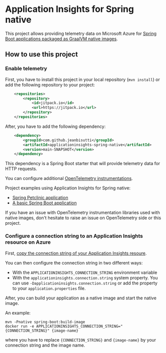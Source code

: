 # Application Insights for Spring native

This project allows providing telemetry data on Microsoft Azure for [Spring Boot applications packaged as GraalVM native images](https://docs.spring.io/spring-boot/docs/current/reference/html/native-image.html).

## How to use this project

### Enable telemetry

First, you have to install this project in your local repository (`mvn install`) or add the following repository to your project:

```xml
    <repositories>
        <repository>
            <id>jitpack.io</id>
            <url>https://jitpack.io</url>
        </repository>
    </repositories>
```

After, you have to add the following dependency:

```xml
    <dependency>
        <groupId>com.github.jeanbisutti</groupId>
        <artifactId>applicationinsights-spring-native</artifactId>
        <version>main-SNAPSHOT</version>
    </dependency>
```

This dependency is a Spring Boot starter that will provide telemetry data for HTTP requests.

You can configure additional [OpenTelemetry instrumentations](https://github.com/open-telemetry/opentelemetry-java-instrumentation/blob/main/docs/supported-libraries.md#libraries--frameworks).

Project examples using Application Insights for Spring native:
* [Spring Petclinic application](https://github.com/jeanbisutti/spring-petclinic/blob/native-ai/readme.md)
* [A basic Spring Boot application](https://github.com/jeanbisutti/spring-native-image-aot-inst-poc/tree/master/otel-programmatic-instrumentation)

If you have an issue with OpenTelemetry instrumentation libraries used with native images, don't hesitate to raise an issue on OpenTelemetry side or this project.

### Configure a connection string to an Application Insights resource on Azure

First, [copy the connection string of your Application Insights resoure](https://learn.microsoft.com/en-us/azure/azure-monitor/app/java-standalone-config#connection-string).

You can then configure the connection string in two different ways:
* With the `APPLICATIONINSIGHTS_CONNECTION_STRING` environment variable 
* With the `applicationinsights.connection.string` system property. You can use `-Dapplicationinsights.connection.string` or add the property to your `application.properties` file.

After, you can build your application as a native image and start the native image.

An example:

```
mvn -Pnative spring-boot:build-image
docker run -e APPLICATIONINSIGHTS_CONNECTION_STRING="{CONNECTION_STRING}" {image-name} 
```
where you have to replace `{CONNECTION_STRING}` and `{image-name}` by your connection string and the image name.
